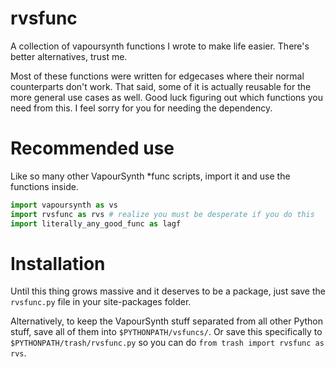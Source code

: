 # rvsfunc
A collection of vapoursynth functions I wrote to make life easier. There's better alternatives, trust me.

Most of these functions were written for edgecases where their normal counterparts don't work.
That said, some of it is actually reusable for the more general use cases as well. Good luck
figuring out which functions you need from this. I feel sorry for you for needing the dependency.

# Recommended use
Like so many other VapourSynth \*func scripts, import it and use the functions inside.
```py
import vapoursynth as vs
import rvsfunc as rvs # realize you must be desperate if you do this
import literally_any_good_func as lagf
```

# Installation
Until this thing grows massive and it deserves to be a package, just
save the `rvsfunc.py` file in your site-packages folder.

Alternatively, to keep the VapourSynth stuff separated from all other Python stuff,
save all of them into `$PYTHONPATH/vsfuncs/`. Or save this specifically to
`$PYTHONPATH/trash/rvsfunc.py` so you can do `from trash import rvsfunc as rvs`.
